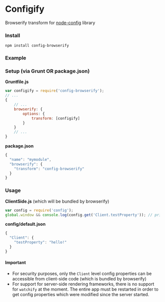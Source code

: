 # Configify
Browserify transform for [node-config](https://github.com/lorenwest/node-config) library

### Install
```
npm install config-browserify
```

### Example
### Setup (via Grunt OR package.json)
**Gruntfile.js**
```js
var configify = require('config-browserify');
// ...
{
    // ...
	browserify: {
		options: {
			transform: [configify]
		}
	}
	// ...
}
```
**package.json**
```js
{
  "name": "mymodule",
  "browserify": {
    "transform": "config-browserify"
  }
}
```

### Usage
**ClientSide.js** (which will be bundled by browserify)
```js
var config = require('config');
global.window && console.log(config.get('Client.testProperty')); // prints `hello!`
```

**config/default.json**
```js
{
  "Client": {
  	"testProperty": "hello!"
  }
}
```

#### Important 
- For security purposes, only the `Client` level config properties can be accessible from client-side code (which is bundled by browserify)
- For support for server-side rendering frameworks, there is no support for `watchify` at the moment. The entire app must be restarted in order to get config properties which were modified since the server started.
